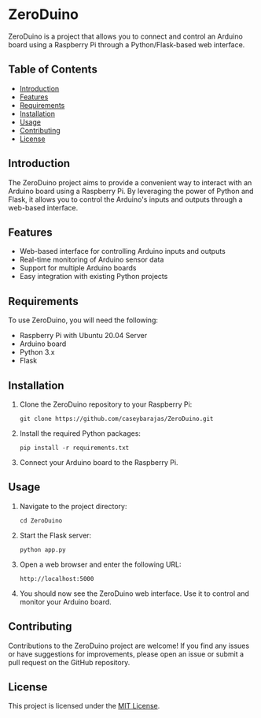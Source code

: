 # ZeroDuino

ZeroDuino is a project that allows you to connect and control an Arduino board using a Raspberry Pi through a Python/Flask-based web interface.

## Table of Contents
- [Introduction](#introduction)
- [Features](#features)
- [Requirements](#requirements)
- [Installation](#installation)
- [Usage](#usage)
- [Contributing](#contributing)
- [License](#license)

## Introduction

The ZeroDuino project aims to provide a convenient way to interact with an Arduino board using a Raspberry Pi. By leveraging the power of Python and Flask, it allows you to control the Arduino's inputs and outputs through a web-based interface.

## Features

- Web-based interface for controlling Arduino inputs and outputs
- Real-time monitoring of Arduino sensor data
- Support for multiple Arduino boards
- Easy integration with existing Python projects

## Requirements

To use ZeroDuino, you will need the following:

- Raspberry Pi with Ubuntu 20.04 Server
- Arduino board
- Python 3.x
- Flask

## Installation

1. Clone the ZeroDuino repository to your Raspberry Pi:

    ```shell
    git clone https://github.com/caseybarajas/ZeroDuino.git
    ```

2. Install the required Python packages:

    ```shell
    pip install -r requirements.txt
    ```

3. Connect your Arduino board to the Raspberry Pi.

## Usage

1. Navigate to the project directory:

    ```shell
    cd ZeroDuino
    ```

2. Start the Flask server:

    ```shell
    python app.py
    ```

3. Open a web browser and enter the following URL:

    ```
    http://localhost:5000
    ```

4. You should now see the ZeroDuino web interface. Use it to control and monitor your Arduino board.

## Contributing

Contributions to the ZeroDuino project are welcome! If you find any issues or have suggestions for improvements, please open an issue or submit a pull request on the GitHub repository.

## License

This project is licensed under the [MIT License](LICENSE).

